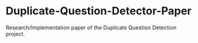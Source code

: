 # Duplicate-Question-Detector-Paper
Research/Implementation paper of the Duplicate Question Detection project. 
